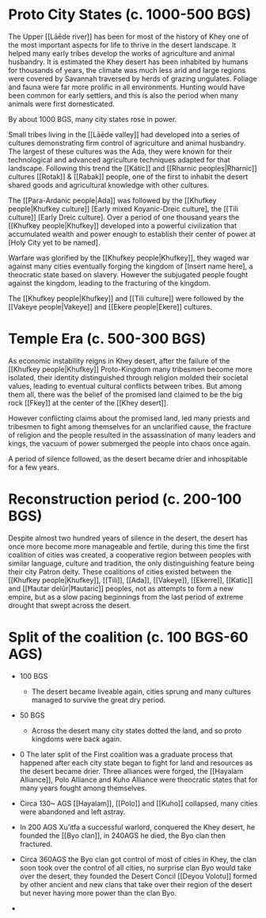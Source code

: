 # Proto City States (c. 1000-500 BGS)

The Upper [[Lāēde river]] has been for most of the history of Khey one of the most important aspects for life to thrive in the desert landscape. It helped many early tribes develop the works of agriculture and animal husbandry. It is estimated the Khey desert has been inhabited by humans for thousands of years, the climate was much less arid and large regions were covered by Savannah traversed by herds of grazing ungulates. Foliage and fauna were far more prolific in all environments. Hunting would have been common for early settlers, and this is also the period when many animals were first domesticated. 

By about 1000 BGS, many city states rose in power.

Small tribes living in the [[Lāēde valley]] had developed into a series of cultures demonstrating firm control of agriculture and animal husbandry. The largest of these cultures was the Ada, they were known for their technological and advanced agriculture techniques adapted for that landscape. Following this trend the [[Kátic]] and [[Rharnic peoples|Rharnic]] cultures [[Rotak]] & [[Rabak]] people, one of the first to inhabit the desert shared goods and agricultural knowledge with other cultures.

The [[Para-Ardanic people|Ada]]  was followed by the [[Khufkey people|Khufkey culture]] [Early mixed Koyanic-Dreic culture], the [[Tili culture]] [Early Dreic culture]. Over a period of one thousand years the [[Khufkey people|Khufkey]] developed into a powerful civilization that accumulated wealth and power enough to establish their center of power at [Holy City yet to be named].

Warfare was glorified by the [[Khufkey people|Khufkey]], they waged war against many cities eventually forging the kingdom of [Insert name here], a theocratic state based on slavery. However the subjugated people fought against the kingdom, leading to the fracturing of the kingdom.

The [[Khufkey people|Khufkey]] and [[Tili culture]] were followed by the [[Vakeye people|Vakeye]] and [[Ekere people|Ekere]] cultures. 

# Temple Era (c. 500-300 BGS)

As economic instability reigns in Khey desert, after the failure of the [[Khufkey people|Khufkey]] Proto-Kingdom many tribesmen become more isolated, their identity distinguished through religion molded their societal values, leading to eventual cultural conflicts between tribes. But among them all, there was the belief of the promised land claimed to be the big rock [[Fkey]] at the center of the [[Khey desert]].

However conflicting claims about the promised land, led many priests and tribesmen to fight among themselves for an unclarified cause, the fracture of religion and the people resulted in the assassination of many leaders and kings, the vacuum of power submerged the people into chaos once again.

A period of silence followed, as the desert became drier and inhospitable for a few years.

# Reconstruction period (c. 200-100 BGS)

Despite almost two hundred years of silence in the desert, the desert has once more become more manageable and fertile, during this time the first coalition of cities was created, a cooperative region between peoples with similar language, culture and tradition, the only distinguishing feature being their city Patron deity. These coalitions of cities existed between the [[Khufkey people|Khufkey]], [[Tili]], [[Ada]], [[Vakeye]], [[Ekerre]], [[Katic]] and [[Ħautar delûr|Ħautaric]] peoples, not as attempts to form a new empire, but as a slow pacing beginnings from the last period of extreme drought that swept across the desert.

# Split of the coalition (c. 100 BGS-60 AGS)

- 100 BGS
	- The desert became liveable again, cities sprung and many cultures managed to survive the great dry period. 

- 50 BGS
	- Across the desert many city states dotted the land, and so proto kingdoms were back again.
- 0
The later split of the First coalition was a graduate process that happened after each city state began to fight for land and resources as the desert became drier. Three alliances were forged, the [[Hayalam Alliance]], Polo Alliance and Kuho Alliance were theocratic states that for many years fought among themselves.

- Circa 130~ AGS [[Hayalam]], [[Polo]] and [[Kuho]] collapsed, many cities were abandoned and left astray. 
    
- In 200 AGS Xu’itfa a successful warlord, conquered the Khey desert, he founded the [[Byo clan]], in 240AGS he died, the Byo clan then fractured.
    
- Circa 360AGS the Byo clan got control of most of cities in Khey, the clan soon took over the control of all cities, no surprise clan Byo would take over the desert, they founded the Desert Concil [[Deyou Volotu]] formed by other ancient and new clans that take over their region of the desert but never having more power than the clan Byo.
    

  

-